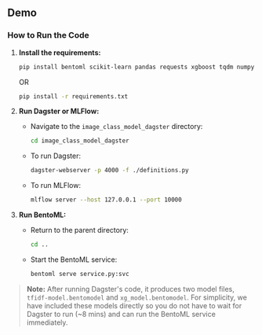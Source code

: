 ## Demo

### How to Run the Code

1. **Install the requirements:**
    ```bash
    pip install bentoml scikit-learn pandas requests xgboost tqdm numpy
    ```
    OR
    ```bash
    pip install -r requirements.txt
    ```

2. **Run Dagster or MLFlow:**
    - Navigate to the `image_class_model_dagster` directory:
      ```bash
      cd image_class_model_dagster
      ```

    - To run Dagster:
      ```bash
      dagster-webserver -p 4000 -f ./definitions.py
      ```

    - To run MLFlow:
      ```bash
      mlflow server --host 127.0.0.1 --port 10000
      ```

3. **Run BentoML:**
    - Return to the parent directory:
      ```bash
      cd ..
      ```

    - Start the BentoML service:
      ```bash
      bentoml serve service.py:svc
      ```

> **Note:** After running Dagster's code, it produces two model files, `tfidf-model.bentomodel` and `xg_model.bentomodel`. For simplicity, we have included these models directly so you do not have to wait for Dagster to run (~8 mins) and can run the BentoML service immediately.

